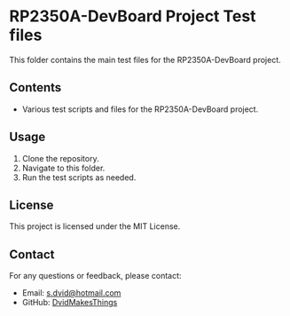 # RP2350A-DevBoard Project Test files

This folder contains the main test files for the RP2350A-DevBoard project.

## Contents
- Various test scripts and files for the RP2350A-DevBoard project.

## Usage
1. Clone the repository.
2. Navigate to this folder.
3. Run the test scripts as needed.

## License
This project is licensed under the MIT License.

## Contact
For any questions or feedback, please contact:
- Email: [s.dvid@hotmail.com](mailto:s.dvid@hotmail.com)
- GitHub: [DvidMakesThings](https://github.com/DvidMakesThings)